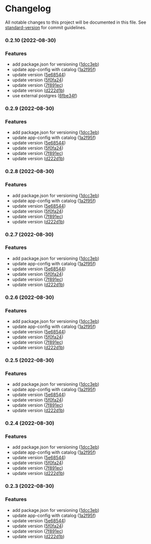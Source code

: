 # Changelog

All notable changes to this project will be documented in this file. See [standard-version](https://github.com/conventional-changelog/standard-version) for commit guidelines.

### 0.2.10 (2022-08-30)


### Features

* add package.json for versioning ([1dcc3eb](https://github.com/polarpoint-io/backstage/commit/1dcc3eb2ba29345ad2d064ff2dd8e3d76fa04fac))
* update app-config with catalog ([1a2f95f](https://github.com/polarpoint-io/backstage/commit/1a2f95f46dbd5c727ced59577948bb39d2600c33))
* update version ([5e68544](https://github.com/polarpoint-io/backstage/commit/5e68544f0431ba4659e25dc45b7d9a32c3c7de3f))
* update version ([5f0fa24](https://github.com/polarpoint-io/backstage/commit/5f0fa241b12df6b19e847f4a227fd73588d2d5c8))
* update version ([7f891ec](https://github.com/polarpoint-io/backstage/commit/7f891ec1499f730d1a042b43899bd4166e1d5fcc))
* update version ([d222d1b](https://github.com/polarpoint-io/backstage/commit/d222d1bcfd9874b01c8c094de7976b50e462973e))
* use external postgres ([6fbe34f](https://github.com/polarpoint-io/backstage/commit/6fbe34fb2cb6ea025dfea8647503c4f462df436f))

### 0.2.9 (2022-08-30)


### Features

* add package.json for versioning ([1dcc3eb](https://github.com/polarpoint-io/backstage/commit/1dcc3eb2ba29345ad2d064ff2dd8e3d76fa04fac))
* update app-config with catalog ([1a2f95f](https://github.com/polarpoint-io/backstage/commit/1a2f95f46dbd5c727ced59577948bb39d2600c33))
* update version ([5e68544](https://github.com/polarpoint-io/backstage/commit/5e68544f0431ba4659e25dc45b7d9a32c3c7de3f))
* update version ([5f0fa24](https://github.com/polarpoint-io/backstage/commit/5f0fa241b12df6b19e847f4a227fd73588d2d5c8))
* update version ([7f891ec](https://github.com/polarpoint-io/backstage/commit/7f891ec1499f730d1a042b43899bd4166e1d5fcc))
* update version ([d222d1b](https://github.com/polarpoint-io/backstage/commit/d222d1bcfd9874b01c8c094de7976b50e462973e))

### 0.2.8 (2022-08-30)


### Features

* add package.json for versioning ([1dcc3eb](https://github.com/polarpoint-io/backstage/commit/1dcc3eb2ba29345ad2d064ff2dd8e3d76fa04fac))
* update app-config with catalog ([1a2f95f](https://github.com/polarpoint-io/backstage/commit/1a2f95f46dbd5c727ced59577948bb39d2600c33))
* update version ([5e68544](https://github.com/polarpoint-io/backstage/commit/5e68544f0431ba4659e25dc45b7d9a32c3c7de3f))
* update version ([5f0fa24](https://github.com/polarpoint-io/backstage/commit/5f0fa241b12df6b19e847f4a227fd73588d2d5c8))
* update version ([7f891ec](https://github.com/polarpoint-io/backstage/commit/7f891ec1499f730d1a042b43899bd4166e1d5fcc))
* update version ([d222d1b](https://github.com/polarpoint-io/backstage/commit/d222d1bcfd9874b01c8c094de7976b50e462973e))

### 0.2.7 (2022-08-30)


### Features

* add package.json for versioning ([1dcc3eb](https://github.com/polarpoint-io/backstage/commit/1dcc3eb2ba29345ad2d064ff2dd8e3d76fa04fac))
* update app-config with catalog ([1a2f95f](https://github.com/polarpoint-io/backstage/commit/1a2f95f46dbd5c727ced59577948bb39d2600c33))
* update version ([5e68544](https://github.com/polarpoint-io/backstage/commit/5e68544f0431ba4659e25dc45b7d9a32c3c7de3f))
* update version ([5f0fa24](https://github.com/polarpoint-io/backstage/commit/5f0fa241b12df6b19e847f4a227fd73588d2d5c8))
* update version ([7f891ec](https://github.com/polarpoint-io/backstage/commit/7f891ec1499f730d1a042b43899bd4166e1d5fcc))
* update version ([d222d1b](https://github.com/polarpoint-io/backstage/commit/d222d1bcfd9874b01c8c094de7976b50e462973e))

### 0.2.6 (2022-08-30)


### Features

* add package.json for versioning ([1dcc3eb](https://github.com/polarpoint-io/backstage/commit/1dcc3eb2ba29345ad2d064ff2dd8e3d76fa04fac))
* update app-config with catalog ([1a2f95f](https://github.com/polarpoint-io/backstage/commit/1a2f95f46dbd5c727ced59577948bb39d2600c33))
* update version ([5e68544](https://github.com/polarpoint-io/backstage/commit/5e68544f0431ba4659e25dc45b7d9a32c3c7de3f))
* update version ([5f0fa24](https://github.com/polarpoint-io/backstage/commit/5f0fa241b12df6b19e847f4a227fd73588d2d5c8))
* update version ([7f891ec](https://github.com/polarpoint-io/backstage/commit/7f891ec1499f730d1a042b43899bd4166e1d5fcc))
* update version ([d222d1b](https://github.com/polarpoint-io/backstage/commit/d222d1bcfd9874b01c8c094de7976b50e462973e))

### 0.2.5 (2022-08-30)


### Features

* add package.json for versioning ([1dcc3eb](https://github.com/polarpoint-io/backstage/commit/1dcc3eb2ba29345ad2d064ff2dd8e3d76fa04fac))
* update app-config with catalog ([1a2f95f](https://github.com/polarpoint-io/backstage/commit/1a2f95f46dbd5c727ced59577948bb39d2600c33))
* update version ([5e68544](https://github.com/polarpoint-io/backstage/commit/5e68544f0431ba4659e25dc45b7d9a32c3c7de3f))
* update version ([5f0fa24](https://github.com/polarpoint-io/backstage/commit/5f0fa241b12df6b19e847f4a227fd73588d2d5c8))
* update version ([7f891ec](https://github.com/polarpoint-io/backstage/commit/7f891ec1499f730d1a042b43899bd4166e1d5fcc))
* update version ([d222d1b](https://github.com/polarpoint-io/backstage/commit/d222d1bcfd9874b01c8c094de7976b50e462973e))

### 0.2.4 (2022-08-30)


### Features

* add package.json for versioning ([1dcc3eb](https://github.com/polarpoint-io/backstage/commit/1dcc3eb2ba29345ad2d064ff2dd8e3d76fa04fac))
* update app-config with catalog ([1a2f95f](https://github.com/polarpoint-io/backstage/commit/1a2f95f46dbd5c727ced59577948bb39d2600c33))
* update version ([5e68544](https://github.com/polarpoint-io/backstage/commit/5e68544f0431ba4659e25dc45b7d9a32c3c7de3f))
* update version ([5f0fa24](https://github.com/polarpoint-io/backstage/commit/5f0fa241b12df6b19e847f4a227fd73588d2d5c8))
* update version ([7f891ec](https://github.com/polarpoint-io/backstage/commit/7f891ec1499f730d1a042b43899bd4166e1d5fcc))
* update version ([d222d1b](https://github.com/polarpoint-io/backstage/commit/d222d1bcfd9874b01c8c094de7976b50e462973e))

### 0.2.3 (2022-08-30)


### Features

* add package.json for versioning ([1dcc3eb](https://github.com/polarpoint-io/backstage/commit/1dcc3eb2ba29345ad2d064ff2dd8e3d76fa04fac))
* update app-config with catalog ([1a2f95f](https://github.com/polarpoint-io/backstage/commit/1a2f95f46dbd5c727ced59577948bb39d2600c33))
* update version ([5e68544](https://github.com/polarpoint-io/backstage/commit/5e68544f0431ba4659e25dc45b7d9a32c3c7de3f))
* update version ([5f0fa24](https://github.com/polarpoint-io/backstage/commit/5f0fa241b12df6b19e847f4a227fd73588d2d5c8))
* update version ([7f891ec](https://github.com/polarpoint-io/backstage/commit/7f891ec1499f730d1a042b43899bd4166e1d5fcc))
* update version ([d222d1b](https://github.com/polarpoint-io/backstage/commit/d222d1bcfd9874b01c8c094de7976b50e462973e))
